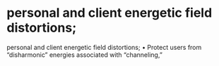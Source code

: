 # personal and client energetic field distortions;

personal and client energetic field distortions;
• Protect users from “disharmonic” energies associated with “channeling,”